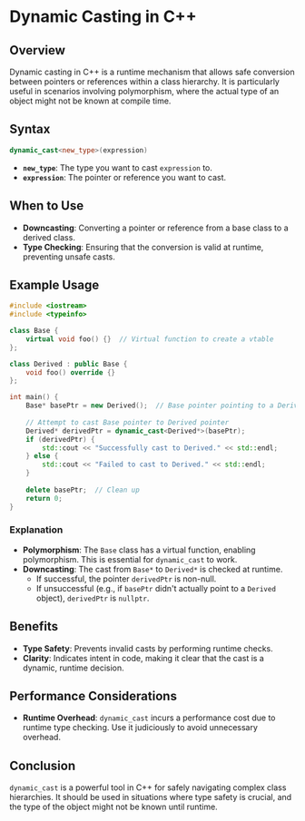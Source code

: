 


# Dynamic Casting in C++

## Overview

Dynamic casting in C++ is a runtime mechanism that allows safe conversion between pointers or references within a class hierarchy. It is particularly useful in scenarios involving polymorphism, where the actual type of an object might not be known at compile time.

## Syntax

```cpp
dynamic_cast<new_type>(expression)
```

- **`new_type`**: The type you want to cast `expression` to.
- **`expression`**: The pointer or reference you want to cast.

## When to Use

- **Downcasting**: Converting a pointer or reference from a base class to a derived class.
- **Type Checking**: Ensuring that the conversion is valid at runtime, preventing unsafe casts.

## Example Usage

```cpp
#include <iostream>
#include <typeinfo>

class Base {
    virtual void foo() {}  // Virtual function to create a vtable
};

class Derived : public Base {
    void foo() override {}
};

int main() {
    Base* basePtr = new Derived();  // Base pointer pointing to a Derived object
    
    // Attempt to cast Base pointer to Derived pointer
    Derived* derivedPtr = dynamic_cast<Derived*>(basePtr);
    if (derivedPtr) {
        std::cout << "Successfully cast to Derived." << std::endl;
    } else {
        std::cout << "Failed to cast to Derived." << std::endl;
    }
    
    delete basePtr;  // Clean up
    return 0;
}
```

### Explanation

- **Polymorphism**: The `Base` class has a virtual function, enabling polymorphism. This is essential for `dynamic_cast` to work.
- **Downcasting**: The cast from `Base*` to `Derived*` is checked at runtime.
  - If successful, the pointer `derivedPtr` is non-null.
  - If unsuccessful (e.g., if `basePtr` didn't actually point to a `Derived` object), `derivedPtr` is `nullptr`.

## Benefits

- **Type Safety**: Prevents invalid casts by performing runtime checks.
- **Clarity**: Indicates intent in code, making it clear that the cast is a dynamic, runtime decision.

## Performance Considerations

- **Runtime Overhead**: `dynamic_cast` incurs a performance cost due to runtime type checking. Use it judiciously to avoid unnecessary overhead.


## Conclusion

`dynamic_cast` is a powerful tool in C++ for safely navigating complex class hierarchies. It should be used in situations where type safety is crucial, and the type of the object might not be known until runtime.

